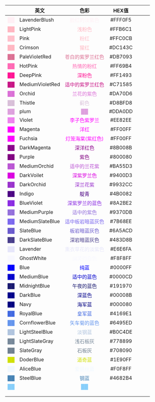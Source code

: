 |                                         | 英文              |                      色彩                      |  HEX值   |     |     |     |
| --------------------------------------: | --------------- | :------------------------------------------: | :-----: | --- | --- | --- |
|   <font color=LavenderBlush> ██ </font> | LavenderBlush   |   <font color=LavenderBlush> 脸红的淡紫色</font>   | #FFF0F5 |     |     |     |
|       <font color=LightPink> ██ </font> | LightPink       |       <font color=LightPink>浅粉色</font>       | #FFB6C1 |     |     |     |
|            <font color=Pink> ██ </font> | Pink            |          <font color=Pink>粉红</font>          | #FFC0CB |     |     |     |
|       <font color=LightPink> ██ </font> | Crimson         |       <font color=LightPink>猩红 </font>       | #DC143C |     |     |     |
|   <font color=PaleVioletRed> ██ </font> | PaleVioletRed   |  <font color=PaleVioletRed>苍白的紫罗兰红色</font>   | #DB7093 |     |     |     |
|         <font color=HotPink> ██ </font> | HotPink         |       <font color=HotPink>热情的粉红</font>       | #FF69B4 |     |     |     |
|        <font color=DeepPink> ██ </font> | DeepPink        |       <font color=DeepPink>深粉色 </font>       | #FF1493 |     |     |     |
| <font color=MediumVioletRed> ██ </font> | MediumVioletRed | <font color=MediumVioletRed>适中的紫罗兰红色</font>  | #C71585 |     |     |     |
|          <font color=Orchid> ██ </font> | Orchid          |       <font color=Orchid>兰花的紫色</font>        | #DA70D6 |     |     |     |
|         <font color=Thistle> ██ </font> | Thistle         |        <font color=Thistle>蓟色</font>         | #D8BFD8 |     |     |     |
|            <font color=plum> ██ </font> | plum            |         <font color=plum> ██ </font>         | #DDA0DD |     |     |     |
|          <font color=Violet> ██ </font> | Violet          |      <font color=Magenta> 李子色紫罗兰</font>      | #EE82EE |     |     |     |
|         <font color=Magenta> ██ </font> | Magenta         |        <font color=Magenta>洋红</font>         | #FF00FF |     |     |     |
|         <font color=Fuchsia> ██ </font> | Fuchsia         |    <font color=Fuchsia>灯笼海棠(紫红色) </font>     | #FF00FF |     |     |     |
|     <font color=DarkMagenta> ██ </font> | DarkMagenta     |     <font color=DarkMagenta>深洋红色 </font>     | #8B008B |     |     |     |
|          <font color=Purple> ██ </font> | Purple          |        <font color=Purple>紫色 </font>         | #800080 |     |     |     |
|    <font color=MediumOrchid> ██ </font> | MediumOrchid    |   <font color=MediumOrchid>适中的兰花紫 </font>    | #BA55D3 |     |     |     |
|      <font color=DarkVoilet> ██ </font> | DarkVoilet      |    <font color=DarkVoilet> 深紫罗兰色 </font>     | #9400D3 |     |     |     |
|      <font color=DarkOrchid> ██ </font> | DarkOrchid      |     <font color=DarkOrchid>深兰花紫 </font>      | #9932CC |     |     |     |
|          <font color=Indigo> ██ </font> | Indigo          |        <font color=Indigo> 靛青 </font>        | #4B0082 |     |     |     |
|      <font color=BlueViolet> ██ </font> | BlueViolet      |   <font color=BlueViolet> 深紫罗兰的蓝色 </font>    | #8A2BE2 |     |     |     |
|    <font color=MediumPurple> ██ </font> | MediumPurple    |    <font color=MediumPurple>适中的紫色 </font>    | #9370DB |     |     |     |
| <font color=MediumSlateBlue> ██ </font> | MediumSlateBlue | <font color=MediumSlateBlue>适中板岩暗蓝灰色 </font> | #7B68EE |     |     |     |
|       <font color=SlateBlue> ██ </font> | SlateBlue       |    <font color=SlateBlue> 板岩暗蓝灰色 </font>     | #6A5ACD |     |     |     |
|   <font color=DarkSlateBlue> ██ </font> | DarkSlateBlue   |   <font color=DarkSlateBlue>深岩暗蓝灰色 </font>   | #483D8B |     |     |     |
|        <font color=Lavender> ██ </font> | Lavender        |    <font color=Lavender>熏衣草花的淡紫色 </font>     | #E6E6FA |     |     |     |
|      <font color=GhostWhite> ██ </font> | GhostWhite      |    <font color=GhostWhite> 幽灵的白色 </font>     | #F8F8FF |     |     |     |
|            <font color=Blue> ██ </font> | Blue            |         <font color=Blue>纯蓝 </font>          | #0000FF |     |     |     |
|      <font color=MediumBlue> ██ </font> | MediumBlue      |     <font color=MediumBlue>适中的蓝色</font>      | #0000CD |     |     |     |
|    <font color=MidnightBlue> ██ </font> | MidnightBlue    |    <font color=MidnightBlue>午夜的蓝色 </font>    | #191970 |     |     |     |
|        <font color=DarkBlue> ██ </font> | DarkBlue        |       <font color=DarkBlue> 深蓝色</font>       | #00008B |     |     |     |
|            <font color=Navy> ██ </font> | Navy            |        <font color=Navy> 海军蓝 </font>         | #000080 |     |     |     |
|       <font color=RoyalBlue> ██ </font> | RoyalBlue       |      <font color=RoyalBlue> 皇军蓝 </font>      | #4169E1 |     |     |     |
|  <font color=CornflowerBlue> ██ </font> | CornflowerBlue  |  <font color=CornflowerBlue> 矢车菊的蓝色 </font>  | #6495ED |     |     |     |
|  <font color=LightSteelBlue> ██ </font> | LightSteelBlue  |   <font color=LightSteelBlue> 淡钢蓝 </font>    | #B0C4DE |     |     |     |
|  <font color=LightSlateGray> ██ </font> | LightSlateGray  |   <font color=LightSlateGray> 浅石板灰 </font>   | #778899 |     |     |     |
|       <font color=SlateGray> ██ </font> | SlateGray       |      <font color=SlateGray> 石板灰</font>       | #708090 |     |     |     |
|       <font color=DoderBlue> ██ </font> | DoderBlue       |      <font color=DoderBlue>道奇蓝 </font>       | #1E90FF |     |     |     |
|       <font color=AliceBlue> ██ </font> | AliceBlue       |     <font color=AliceBlue> 爱丽丝蓝 </font>      | #F0F8FF |     |     |     |
|       <font color=SteelBlue> ██ </font> | SteelBlue       |      <font color=SteelBlue> 钢蓝 </font>       | #4682B4 |     |     |     |
|    <font color=LightSkyBlue> ██ </font> |                 |     <font color=LightSkyBlue> ██ </font>     |         |     |     |     |
|                                         |                 |                                              |         |     |     |     |
|                                         |                 |                                              |         |     |     |     |
|                                         |                 |                                              |         |     |     |     |


